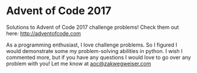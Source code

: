 # Advent of Code 2017
Solutions to Advent of Code 2017 challenge problems! Check them out here: http://adventofcode.com

As a programming enthusiast, I love challenge problems. So I figured I would demonstrate some my problem-solving abilities in python. I wish I commented more, but if you have any questions I would love to go over any problem with you! Let me know at aoc@zakwegweiser.com
